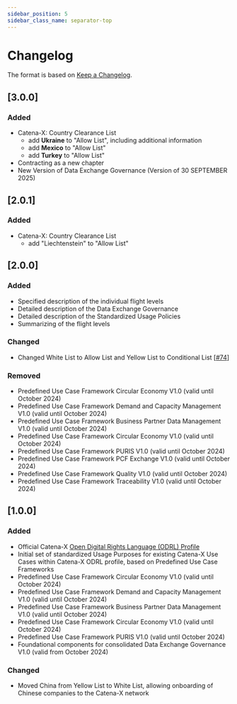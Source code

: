 ```yaml
---
sidebar_position: 5
sidebar_class_name: separator-top
---
```

# Changelog

The format is based on [Keep a Changelog](https://keepachangelog.com/en/1.0.0/).

## [3.0.0]

### Added

- Catena-X: Country Clearance List
  - add **Ukraine** to "Allow List", including additional information
  - add **Mexico** to "Allow List"
  - add **Turkey** to "Allow List"
- Contracting as a new chapter
- New Version of Data Exchange Governance (Version of 30 SEPTEMBER 2025)

## [2.0.1]

### Added

- Catena-X: Country Clearance List
  - add "Liechtenstein" to "Allow List"

## [2.0.0]

### Added

- Specified description of the individual flight levels
- Detailed description of the Data Exchange Governance
- Detailed description of the Standardized Usage Policies
- Summarizing of the flight levels

### Changed

- Changed White List to Allow List and Yellow List to Conditional List [[#74](https://github.com/catenax-eV/catenax-ev.github.io/pull/74)]

### Removed

- Predefined Use Case Framework Circular Economy V1.0 (valid until October 2024)
- Predefined Use Case Framework Demand and Capacity Management V1.0 (valid until October 2024)
- Predefined Use Case Framework Business Partner Data Management V1.0 (valid until October 2024)
- Predefined Use Case Framework Circular Economy V1.0 (valid until October 2024)
- Predefined Use Case Framework PURIS V1.0 (valid until October 2024)
- Predefined Use Case Framework PCF Exchange V1.0 (valid until October 2024)
- Predefined Use Case Framework Quality V1.0 (valid until October 2024)
- Predefined Use Case Framework Traceability V1.0 (valid until October 2024)

## [1.0.0]

### Added

- Official Catena-X [Open Digital Rights Language (ODRL) Profile](https://github.com/catenax-eV/cx-odrl-profile)
- Initial set of standardized Usage Purposes for existing Catena-X Use Cases within Catena-X ODRL profile, based on Predefined Use Case Frameworks
- Predefined Use Case Framework Circular Economy V1.0 (valid until October 2024)
- Predefined Use Case Framework Demand and Capacity Management V1.0 (valid until October 2024)
- Predefined Use Case Framework Business Partner Data Management V1.0 (valid until October 2024)
- Predefined Use Case Framework Circular Economy V1.0 (valid until October 2024)
- Predefined Use Case Framework PURIS V1.0 (valid until October 2024)
- Foundational components for consolidated Data Exchange Governance V1.0 (valid from October 2024)

### Changed

- Moved China from Yellow List to White List, allowing onboarding of Chinese companies to the Catena-X network
